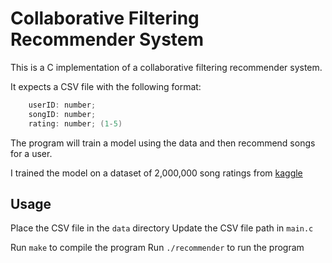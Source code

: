 # Collaborative Filtering Recommender System

This is a C implementation of a collaborative filtering recommender system.

It expects a CSV file with the following format:

```C
    userID: number;
    songID: number;
    rating: number; (1-5)
```

The program will train a model using the data and then recommend songs for a user.

I trained the model on a dataset of 2,000,000 song ratings from [kaggle](https://www.kaggle.com/datasets/rymnikski/dataset-for-collaborative-filters)

## Usage

Place the CSV file in the `data` directory
Update the CSV file path in `main.c`

Run `make` to compile the program
Run `./recommender` to run the program
